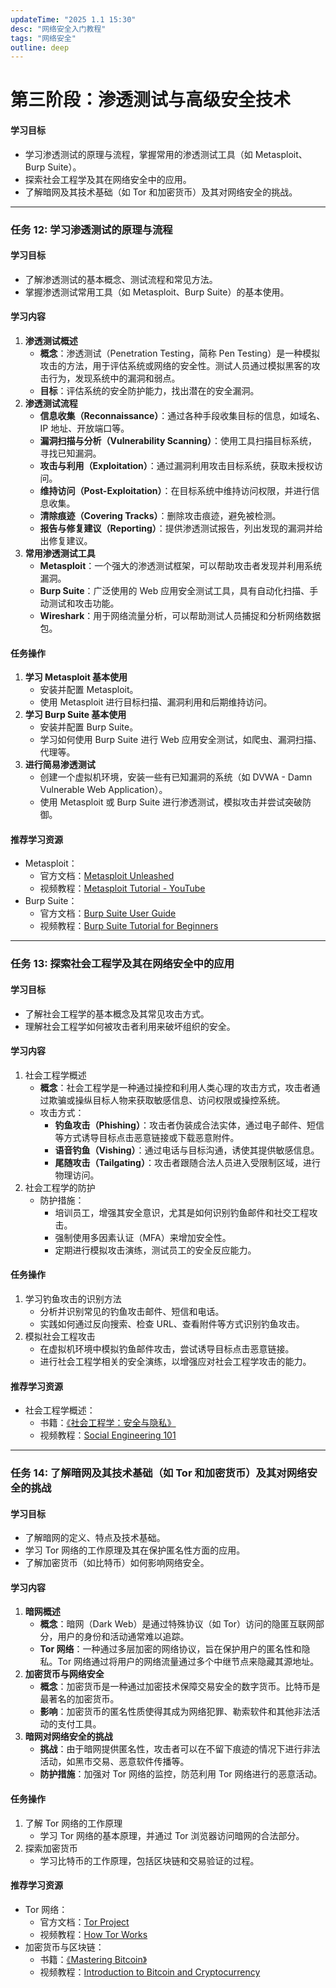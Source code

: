 ```yaml
---
updateTime: "2025 1.1 15:30"
desc: "网络安全入门教程"
tags: "网络安全"
outline: deep
---
```


# 第三阶段：渗透测试与高级安全技术

#### 学习目标

- 学习渗透测试的原理与流程，掌握常用的渗透测试工具（如 Metasploit、Burp Suite）。
- 探索社会工程学及其在网络安全中的应用。
- 了解暗网及其技术基础（如 Tor 和加密货币）及其对网络安全的挑战。

------

### **任务 12: 学习渗透测试的原理与流程**

#### **学习目标**

- 了解渗透测试的基本概念、测试流程和常见方法。
- 掌握渗透测试常用工具（如 Metasploit、Burp Suite）的基本使用。

#### **学习内容**

1. **渗透测试概述**
   - **概念**：渗透测试（Penetration Testing，简称 Pen Testing）是一种模拟攻击的方法，用于评估系统或网络的安全性。测试人员通过模拟黑客的攻击行为，发现系统中的漏洞和弱点。
   - **目标**：评估系统的安全防护能力，找出潜在的安全漏洞。
2. **渗透测试流程**
   - **信息收集（Reconnaissance）**：通过各种手段收集目标的信息，如域名、IP 地址、开放端口等。
   - **漏洞扫描与分析（Vulnerability Scanning）**：使用工具扫描目标系统，寻找已知漏洞。
   - **攻击与利用（Exploitation）**：通过漏洞利用攻击目标系统，获取未授权访问。
   - **维持访问（Post-Exploitation）**：在目标系统中维持访问权限，并进行信息收集。
   - **清除痕迹（Covering Tracks）**：删除攻击痕迹，避免被检测。
   - **报告与修复建议（Reporting）**：提供渗透测试报告，列出发现的漏洞并给出修复建议。
3. **常用渗透测试工具**
   - **Metasploit**：一个强大的渗透测试框架，可以帮助攻击者发现并利用系统漏洞。
   - **Burp Suite**：广泛使用的 Web 应用安全测试工具，具有自动化扫描、手动测试和攻击功能。
   - **Wireshark**：用于网络流量分析，可以帮助测试人员捕捉和分析网络数据包。

#### **任务操作**

1. **学习 Metasploit 基本使用**
   - 安装并配置 Metasploit。
   - 使用 Metasploit 进行目标扫描、漏洞利用和后期维持访问。
2. **学习 Burp Suite 基本使用**
   - 安装并配置 Burp Suite。
   - 学习如何使用 Burp Suite 进行 Web 应用安全测试，如爬虫、漏洞扫描、代理等。
3. **进行简易渗透测试**
   - 创建一个虚拟机环境，安装一些有已知漏洞的系统（如 DVWA - Damn Vulnerable Web Application）。
   - 使用 Metasploit 或 Burp Suite 进行渗透测试，模拟攻击并尝试突破防御。

#### **推荐学习资源**

- Metasploit：
  - 官方文档：[Metasploit Unleashed](https://www.offensive-security.com/metasploit-unleashed/)
  - 视频教程：[Metasploit Tutorial - YouTube](https://www.youtube.com/watch?v=5Xjsm3IC_lQ)
- Burp Suite：
  - 官方文档：[Burp Suite User Guide](https://portswigger.net/burp/documentation)
  - 视频教程：[Burp Suite Tutorial for Beginners](https://www.youtube.com/watch?v=2xYyztZzQ3w)

------

### **任务 13: 探索社会工程学及其在网络安全中的应用**

#### **学习目标**

- 了解社会工程学的基本概念及其常见攻击方式。
- 理解社会工程学如何被攻击者利用来破坏组织的安全。

#### **学习内容**

1. 社会工程学概述
   - **概念**：社会工程学是一种通过操控和利用人类心理的攻击方式，攻击者通过欺骗或操纵目标人物来获取敏感信息、访问权限或操控系统。
   - 攻击方式：
     - **钓鱼攻击（Phishing）**：攻击者伪装成合法实体，通过电子邮件、短信等方式诱导目标点击恶意链接或下载恶意附件。
     - **语音钓鱼（Vishing）**：通过电话与目标沟通，诱使其提供敏感信息。
     - **尾随攻击（Tailgating）**：攻击者跟随合法人员进入受限制区域，进行物理访问。
2. 社会工程学的防护
   - 防护措施：
     - 培训员工，增强其安全意识，尤其是如何识别钓鱼邮件和社交工程攻击。
     - 强制使用多因素认证（MFA）来增加安全性。
     - 定期进行模拟攻击演练，测试员工的安全反应能力。

#### **任务操作**

1. 学习钓鱼攻击的识别方法
   - 分析并识别常见的钓鱼攻击邮件、短信和电话。
   - 实践如何通过反向搜索、检查 URL、查看附件等方式识别钓鱼攻击。
2. 模拟社会工程攻击
   - 在虚拟机环境中模拟钓鱼邮件攻击，尝试诱导目标点击恶意链接。
   - 进行社会工程学相关的安全演练，以增强应对社会工程学攻击的能力。

#### **推荐学习资源**

- 社会工程学概述：
  - 书籍：[《社会工程学：安全与隐私》](https://www.amazon.com/Social-Engineering-Security-Privacy-Second/dp/1597490262)
  - 视频教程：[Social Engineering 101](https://www.youtube.com/watch?v=5rFKNpWcp7s)

------

### **任务 14: 了解暗网及其技术基础（如 Tor 和加密货币）及其对网络安全的挑战**

#### **学习目标**

- 了解暗网的定义、特点及技术基础。
- 学习 Tor 网络的工作原理及其在保护匿名性方面的应用。
- 了解加密货币（如比特币）如何影响网络安全。

#### **学习内容**

1. **暗网概述**
   - **概念**：暗网（Dark Web）是通过特殊协议（如 Tor）访问的隐匿互联网部分，用户的身份和活动通常难以追踪。
   - **Tor 网络**：一种通过多层加密的网络协议，旨在保护用户的匿名性和隐私。Tor 网络通过将用户的网络流量通过多个中继节点来隐藏其源地址。
2. **加密货币与网络安全**
   - **概念**：加密货币是一种通过加密技术保障交易安全的数字货币。比特币是最著名的加密货币。
   - **影响**：加密货币的匿名性质使得其成为网络犯罪、勒索软件和其他非法活动的支付工具。
3. **暗网对网络安全的挑战**
   - **挑战**：由于暗网提供匿名性，攻击者可以在不留下痕迹的情况下进行非法活动，如黑市交易、恶意软件传播等。
   - **防护措施**：加强对 Tor 网络的监控，防范利用 Tor 网络进行的恶意活动。

#### **任务操作**

1. 了解 Tor 网络的工作原理
   - 学习 Tor 网络的基本原理，并通过 Tor 浏览器访问暗网的合法部分。
2. 探索加密货币
   - 学习比特币的工作原理，包括区块链和交易验证的过程。

#### **推荐学习资源**

- Tor 网络：
  - 官方文档：[Tor Project](https://www.torproject.org/)
  - 视频教程：[How Tor Works](https://www.youtube.com/watch?v=8sHmjkP3fhg)
- 加密货币与区块链：
  - 书籍：[《Mastering Bitcoin》](https://www.amazon.com/Mastering-Bitcoin-Unlocking-Digital-Cryptocurrencies/dp/1491954388)
  - 视频教程：[Introduction to Bitcoin and Cryptocurrency](https://www.youtube.com/watch?v=Gc2en3nHxA4)



